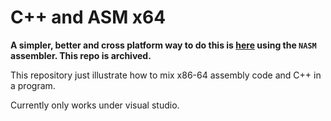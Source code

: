 # C++ and ASM x64

**A simpler, better and cross platform way to do this is [here](https://github.com/Ybalrid/cmake-cpp-nasm) using the `NASM` assembler. This repo is archived.**

This repository just illustrate how to mix x86-64 assembly code and C++ in a program.

Currently only works under visual studio.
